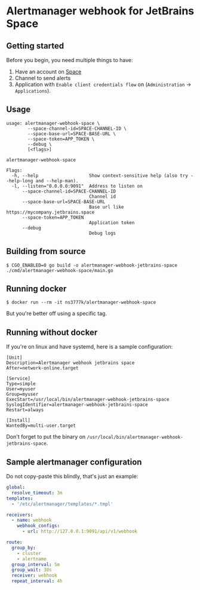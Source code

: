 # Alertmanager webhook for JetBrains Space

## Getting started

Before you begin, you need multiple things to have:

1. Have an account on [Space](https://www.jetbrains.com/space/)
2. Channel to send alerts
3. Application with `Enable client credentials flow` on (`Administration` -> `Applications`).

## Usage

```shell
usage: alertmanager-webhook-space \
		--space-channel-id=SPACE-CHANNEL-ID \
		--space-base-url=SPACE-BASE-URL \
		--space-token=APP_TOKEN \
		--debug \
		[<flags>]

alertmanager-webhook-space

Flags:
  -h, --help                   Show context-sensitive help (also try --help-long and --help-man).
  -l, --listen="0.0.0.0:9091"  Address to listen on
      --space-channel-id=SPACE-CHANNEL-ID
                               Channel id
      --space-base-url=SPACE-BASE-URL
                               Base url like https://mycompany.jetbrains.space
      --space-token=APP_TOKEN
                               Application token
      --debug
                               Debug logs
```

## Building from source

```shell
$ CGO_ENABLED=0 go build -o alertmanager-webhook-jetbrains-space ./cmd/alertmanager-webhook-space/main.go
```

## Running docker

```shell
$ docker run --rm -it ns3777k/alertmanager-webhook-space
```

But you're better off using a specific tag.

## Running without docker

If you're on linux and have systemd, here is a sample configuration:

```
[Unit]
Description=Alertmanager webhook jetbrains space
After=network-online.target

[Service]
Type=simple
User=myuser
Group=myuser
ExecStart=/usr/local/bin/alertmanager-webhook-jetbrains-space
SyslogIdentifier=alertmanager-webhook-jetbrains-space
Restart=always

[Install]
WantedBy=multi-user.target
```

Don't forget to put the binary on `/usr/local/bin/alertmanager-webhook-jetbrains-space`.

## Sample alertmanager configuration

Do not copy-paste this blindly, that's just an example:

```yaml
global:
  resolve_timeout: 3m
templates:
  - '/etc/alertmanager/templates/*.tmpl'

receivers:
  - name: webhook
    webhook_configs:
      - url: http://127.0.0.1:9091/api/v1/webhook

route:
  group_by:
    - cluster
    - alertname
  group_interval: 5m
  group_wait: 30s
  receiver: webhook
  repeat_interval: 4h

```
